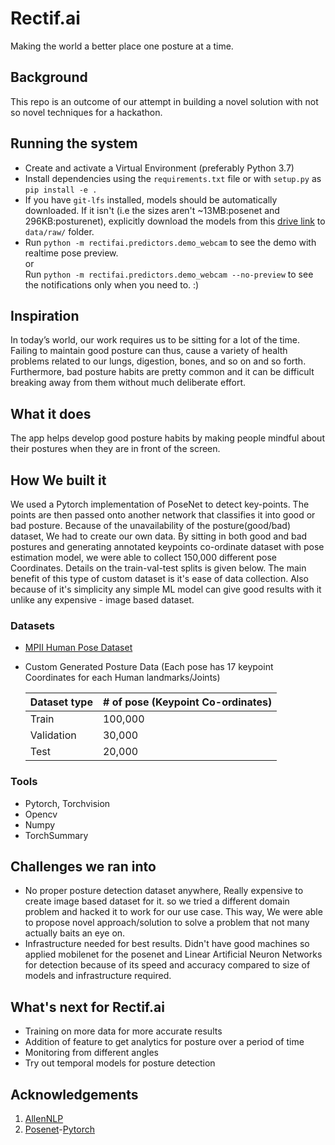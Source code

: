 # Rectif.ai

Making the world a better place one posture at a time. 

## Background

This repo is an outcome of our attempt in building a novel solution with not so novel techniques for a hackathon.

## Running the system

- Create and activate a Virtual Environment (preferably Python 3.7)
- Install dependencies using the `requirements.txt` file or with `setup.py` as `pip install -e .`
- If you have `git-lfs` installed, models should be automatically downloaded. 
  If it isn't (i.e the sizes aren't ~13MB:posenet and 296KB:posturenet), explicitly download the models from this [drive link](https://drive.google.com/drive/folders/1bdGLkvHFLdwb1hIJ1dMQCjYTDbGsEemF?usp=sharing) to `data/raw/` folder.
- Run `python -m rectifai.predictors.demo_webcam` to see the demo with realtime pose preview.  
  or  
  Run `python -m rectifai.predictors.demo_webcam --no-preview` to see the notifications only when you need to. :)

## Inspiration

In today’s world, our work requires us to be sitting for a lot of the time. Failing to maintain good posture can thus, cause a variety of health problems related to our lungs, digestion, bones, and so on and so forth. Furthermore, bad posture habits are pretty common and it can be difficult breaking away from them without much deliberate effort. 

## What it does

The app helps develop good posture habits by making people mindful about their postures when they are in front of the screen. 

## How We built it

We used a Pytorch implementation of PoseNet to detect key-points. The points are then passed onto another network that classifies it into good or bad posture. 
Because of the unavailability of the posture(good/bad) dataset, We had to create our own data.  By sitting in both good and bad postures and generating annotated keypoints co-ordinate dataset with pose estimation model, we were able to collect 150,000 different pose Coordinates. Details on the train-val-test splits is given below. The main benefit of this type of custom dataset is it's ease of data collection. Also because of it's simplicity any simple ML model can give good results with it unlike any expensive - image based dataset.

### Datasets 
- [MPII Human Pose Dataset](http://human-pose.mpi-inf.mpg.de/)
- Custom Generated Posture Data (Each pose has 17 keypoint Coordinates for each Human landmarks/Joints)

    | Dataset type  | # of pose (Keypoint Co-ordinates) |
    | --- | --- |
    | Train  | 100,000  |
    | Validation  | 30,000 |
    | Test  | 20,000  |

### Tools
- Pytorch, Torchvision
- Opencv
- Numpy
- TorchSummary

## Challenges we ran into

- No proper posture detection dataset anywhere, Really expensive to create image based dataset for it. so we tried a different domain problem and hacked it to work for our use case. This way, We were able to propose novel approach/solution to solve a problem that not many actually baits an eye on.
- Infrastructure needed for best results. Didn't have good machines so applied mobilenet for the posenet  and Linear Artificial Neuron Networks for detection because of its speed and accuracy compared to size of models and infrastructure required.

## What's next for Rectif.ai

- Training on more data for more accurate results
- Addition of feature to get analytics for posture over a period of time
- Monitoring from different angles
- Try out temporal models for posture detection

## Acknowledgements
1. [AllenNLP](https://allennlp.org/)
2. [Posenet](http://mi.eng.cam.ac.uk/projects/relocalisation/)-[Pytorch](https://github.com/rwightman/posenet-pytorch.)
